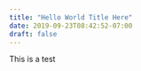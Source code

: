 ```yaml
---
title: "Hello World Title Here"
date: 2019-09-23T08:42:52-07:00
draft: false
---
```


This is a test
